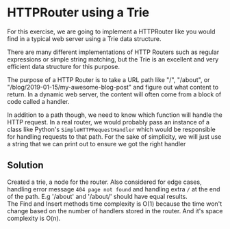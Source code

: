 # HTTPRouter using a Trie

For this exercise, we are going to implement a HTTPRouter like you would find in a typical web server using a 
Trie data structure.

There are many different implementations of HTTP Routers such as regular expressions or simple string matching, 
but the Trie is an excellent and very efficient data structure for this purpose.

The purpose of a HTTP Router is to take a URL path like "/", "/about", or "/blog/2019-01-15/my-awesome-blog-post" 
and figure out what content to return. In a dynamic web server, the content will often come from a block of code 
called a handler.

In addition to a path though, we need to know which function will handle the HTTP request. In a real router, we 
would probably pass an instance of a class like Python's `SimpleHTTPRequestHandler` which would be responsible for 
handling requests to that path. For the sake of simplicity, we will just use a string that we can print out to 
ensure we got the right handler

## Solution

Created a trie, a node for the router. 
Also considered for edge cases, handling error message `404 page not found` and handling extra `/` at the end 
of the path. E.g '/about' and '/about/' should have equal results.
<br>
The Find and Insert methods time complexity is O(1) because the time won't change based on the number of handlers 
stored in the router. 
And it's space complexity is O(n).

